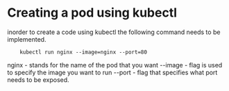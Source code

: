 # Creating a pod using kubectl

inorder to create a code using kubectl the following command needs to be implemented.

```
    kubectl run nginx --image=nginx --port=80
```

nginx - stands for the name of the pod that you want
--image - flag is used to specify the image you want to run
--port - flag that specifies what port needs to be exposed.

